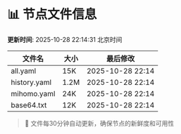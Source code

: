# 📊 节点文件信息

**更新时间**: 2025-10-28 22:14:31 北京时间

| 文件名 | 大小 | 最后修改 |
|--------|------|----------|
| all.yaml | 15K | 2025-10-28 22:14 |
| history.yaml | 1.2M | 2025-10-28 22:14 |
| mihomo.yaml | 24K | 2025-10-28 22:14 |
| base64.txt | 12K | 2025-10-28 22:14 |

> 🔄 文件每30分钟自动更新，确保节点的新鲜度和可用性
